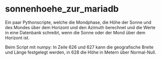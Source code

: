 # sonnenhoehe_zur_mariadb
Ein paar Pythonscripte, welche die Mondphase, die Höhe der Sonne und des Mondes über dem Horizont und den Azimuth berechnet und die Werte in eine Datenbank schreibt, wenn die Sonne oder der Mond über dem Horizont ist.


Beim Script mit numpy:
In Zeile 626 und 627 kann die geografische Breite und Länge festgelegt werden, in 628 die Höhe in Metern über Normal-Null.
